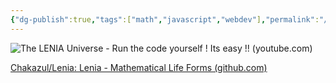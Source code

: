 ```yaml
---
{"dg-publish":true,"tags":["math","javascript","webdev"],"permalink":"/developer/the-lenia-universe/","dgPassFrontmatter":true}
---
```


![The LENIA Universe - Run the code yourself ! Its easy !! (youtube.com)](https://www.youtube.com/watch?v=4JC5RMypIN4)

[Chakazul/Lenia: Lenia - Mathematical Life Forms (github.com)](https://github.com/Chakazul/Lenia)